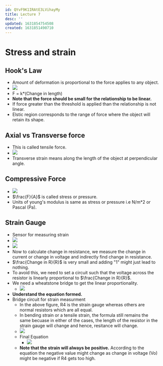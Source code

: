 ```yaml
---
id: QYvF9K1IRAtE3LVihayMy
title: Lecture 7
desc: ''
updated: 1631854754508
created: 1631851490710
---
```


# Stress and strain

## Hook's Law
* Amount of deformation is proportional to the force applies to any object.
* ![](/assets/images/2021-09-17-09-41-24.png)
* F = k*(Change in length)
* **Note that the force should be small for the relationship to be linear.**
* If force greater than the threshold is applied than the relationship is not linear.
* Elstic region corresponds to the range of force where the object will retain its shape.

## Axial vs Transverse force
* This is called tensile force.
* ![](/assets/images/2021-09-17-09-45-18.png)
* Transverse strain means along the length of the object at perpendicular angle.

## Compressive Force
* ![](/assets/images/2021-09-17-09-48-42.png)
* $\frac{F}{A}$ is called stress or pressure.
* Units of young's modulus is same as stress or pressure i.e N/m*2 or Pascal (Pa).

## Strain Gauge
* Sensor for measuring strain
* ![](/assets/images/2021-09-17-10-07-40.png)
* ![](/assets/images/2021-09-17-10-10-23.png)
* Now to calculate change in resistance, we measure the change in current or change in voltage and indirectly find change in resistance.
* $\frac{Change in R}{R}$ is very small and adding "1" might just lead to nothing.
* To avoid this, we need to set a circuit such that the voltage across the resistor is linearly proportional to $\frac{Change in R}{R}$.
* We need a wheatstone bridge to get the linear proportionality.
    * ![](/assets/images/2021-09-17-10-16-43.png)
* **Understand the equation formed.**
* Bridge circuit for strain measurment
    * In the above figure, R4 is the strain gauge whereas others are normal resistors which are all equal.
    * In bending strain or a tensile strain, the formula still remains the same becuase in either of the cases, the length of the resistor in the strain gauge will change and hence, resitance will change.
    * ![](/assets/images/2021-09-17-10-22-11.png)
    * Final Equation
        * ![](/assets/images/2021-09-17-10-24-07.png)
    * **Note that the strain will always be positive.** According to the equation the negative value might change as change in voltage (Vo) might be negative if R4 gets too high.
